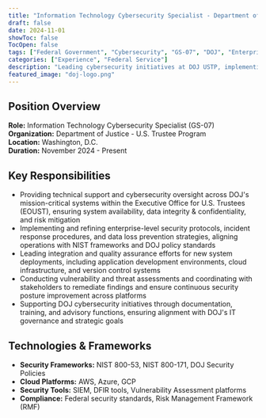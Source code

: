 ```yaml
---
title: "Information Technology Cybersecurity Specialist - Department of Justice"
draft: false
date: 2024-11-01
showToc: false
TocOpen: false
tags: ["Federal Government", "Cybersecurity", "GS-07", "DOJ", "Enterprise Security", "NIST"]
categories: ["Experience", "Federal Service"]
description: "Leading cybersecurity initiatives at DOJ USTP, implementing enterprise security protocols and ensuring NIST compliance"
featured_image: "doj-logo.png"
---
```


## Position Overview

**Role:** Information Technology Cybersecurity Specialist (GS-07)  
**Organization:** Department of Justice - U.S. Trustee Program  
**Location:** Washington, D.C.  
**Duration:** November 2024 - Present  

## Key Responsibilities

- Providing technical support and cybersecurity oversight across DOJ's mission-critical systems within the Executive Office for U.S. Trustees (EOUST), ensuring system availability, data integrity & confidentiality, and risk mitigation
- Implementing and refining enterprise-level security protocols, incident response procedures, and data loss prevention strategies, aligning operations with NIST frameworks and DOJ policy standards
- Leading integration and quality assurance efforts for new system deployments, including application development environments, cloud infrastructure, and version control systems
- Conducting vulnerability and threat assessments and coordinating with stakeholders to remediate findings and ensure continuous security posture improvement across platforms
- Supporting DOJ cybersecurity initiatives through documentation, training, and advisory functions, ensuring alignment with DOJ's IT governance and strategic goals

## Technologies & Frameworks

- **Security Frameworks:** NIST 800-53, NIST 800-171, DOJ Security Policies
- **Cloud Platforms:** AWS, Azure, GCP
- **Security Tools:** SIEM, DFIR tools, Vulnerability Assessment platforms
- **Compliance:** Federal security standards, Risk Management Framework (RMF)